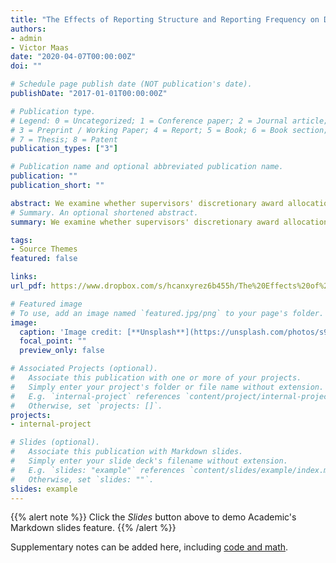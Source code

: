 ```yaml
---
title: "The Effects of Reporting Structure and Reporting Frequency on Discretionary Rewards and Employee Effort"
authors:
- admin
- Victor Maas
date: "2020-04-07T00:00:00Z"
doi: ""

# Schedule page publish date (NOT publication's date).
publishDate: "2017-01-01T00:00:00Z"

# Publication type.
# Legend: 0 = Uncategorized; 1 = Conference paper; 2 = Journal article;
# 3 = Preprint / Working Paper; 4 = Report; 5 = Book; 6 = Book section;
# 7 = Thesis; 8 = Patent
publication_types: ["3"]

# Publication name and optional abbreviated publication name.
publication: ""
publication_short: ""

abstract: We examine whether supervisors' discretionary award allocations are affected by two features of the organizational control system: span of control and reporting frequency. In addition, we examine whether employees anticipate supervisors’ reward allocations, and adjust their effort levels based on their supervisor’s span of control and the frequency with which their performance is reported. In an online experiment, we examine supervisors' behavior. We confirm our theory that span of control increases the rewards allocated to top performers and decreases the rewards allocated to the weakest performers. We find no effect of reporting frequency on supervisors’ reward allocations. In a laboratory experiment, we examine employees' behavior. We find no support for our hypotheses that employee effort is affected by span of control and reporting frequency. Our study contributes to the management accounting literature on discretionary performance evaluation and control system design and has important implications for practice.
# Summary. An optional shortened abstract.
summary: We examine whether supervisors' discretionary award allocations are affected by two features of the organizational control system: span of control and reporting frequency. In addition, we examine whether employees anticipate supervisors’ reward allocations, and adjust their effort levels based on their supervisor’s span of control and the frequency with which their performance is reported. In an online experiment, we examine supervisors' behavior. We confirm our theory that span of control increases the rewards allocated to top performers and decreases the rewards allocated to the weakest performers. We find no effect of reporting frequency on supervisors’ reward allocations. In a laboratory experiment, we examine employees' behavior. We find no support for our hypotheses that employee effort is affected by span of control and reporting frequency. Our study contributes to the management accounting literature on discretionary performance evaluation and control system design and has important implications for practice.

tags:
- Source Themes
featured: false

links:
url_pdf: https://www.dropbox.com/s/hcanxyrez6b455h/The%20Effects%20of%20Reporting%20Structure%20and.pdf?dl=1

# Featured image
# To use, add an image named `featured.jpg/png` to your page's folder. 
image:
  caption: 'Image credit: [**Unsplash**](https://unsplash.com/photos/s9CC2SKySJM)'
  focal_point: ""
  preview_only: false

# Associated Projects (optional).
#   Associate this publication with one or more of your projects.
#   Simply enter your project's folder or file name without extension.
#   E.g. `internal-project` references `content/project/internal-project/index.md`.
#   Otherwise, set `projects: []`.
projects:
- internal-project

# Slides (optional).
#   Associate this publication with Markdown slides.
#   Simply enter your slide deck's filename without extension.
#   E.g. `slides: "example"` references `content/slides/example/index.md`.
#   Otherwise, set `slides: ""`.
slides: example
---
```


{{% alert note %}}
Click the *Slides* button above to demo Academic's Markdown slides feature.
{{% /alert %}}

Supplementary notes can be added here, including [code and math](https://sourcethemes.com/academic/docs/writing-markdown-latex/).
